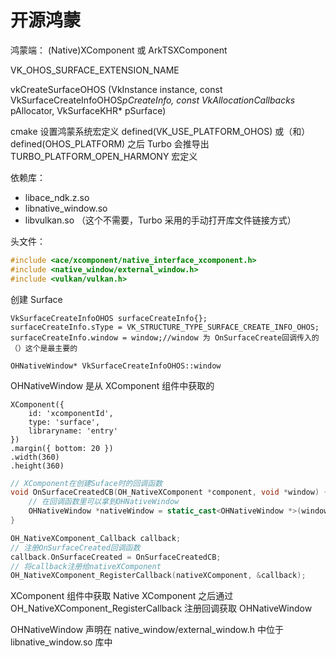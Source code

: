 # 开源鸿蒙

鸿蒙端： (Native)XComponent 或 ArkTSXComponent

VK_OHOS_SURFACE_EXTENSION_NAME

vkCreateSurfaceOHOS (VkInstance instance, const VkSurfaceCreateInfoOHOS*pCreateInfo, const VkAllocationCallbacks* pAllocator, VkSurfaceKHR* pSurface)

cmake 设置鸿蒙系统宏定义 defined(VK_USE_PLATFORM_OHOS) 或（和） defined(OHOS_PLATFORM) 之后 Turbo 会推导出 TURBO_PLATFORM_OPEN_HARMONY 宏定义

依赖库：

* libace_ndk.z.so
* libnative_window.so
* libvulkan.so （这个不需要，Turbo 采用的手动打开库文件链接方式）

头文件：

```cxx
#include <ace/xcomponent/native_interface_xcomponent.h>
#include <native_window/external_window.h>
#include <vulkan/vulkan.h>
```

创建 Surface

```CXX
VkSurfaceCreateInfoOHOS surfaceCreateInfo{};
surfaceCreateInfo.sType = VK_STRUCTURE_TYPE_SURFACE_CREATE_INFO_OHOS;
surfaceCreateInfo.window = window;//window 为 OnSurfaceCreate回调传入的（）这个是最主要的

OHNativeWindow* VkSurfaceCreateInfoOHOS::window
```

OHNativeWindow 是从 XComponent 组件中获取的

```TS
XComponent({
    id: 'xcomponentId',
    type: 'surface',
    libraryname: 'entry'
})
.margin({ bottom: 20 })
.width(360)
.height(360)
```

```cxx
// XComponent在创建Suface时的回调函数
void OnSurfaceCreatedCB(OH_NativeXComponent *component, void *window) {
    // 在回调函数里可以拿到OHNativeWindow
    OHNativeWindow *nativeWindow = static_cast<OHNativeWindow *>(window);
}

OH_NativeXComponent_Callback callback;
// 注册OnSurfaceCreated回调函数
callback.OnSurfaceCreated = OnSurfaceCreatedCB;
// 将callback注册给nativeXComponent
OH_NativeXComponent_RegisterCallback(nativeXComponent, &callback);
```

XComponent 组件中获取 Native XComponent 之后通过 OH_NativeXComponent_RegisterCallback 注册回调获取 OHNativeWindow

OHNativeWindow 声明在 native_window/external_window.h 中位于 libnative_window.so 库中